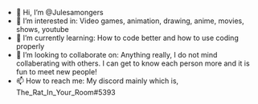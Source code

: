 - 👋 Hi, I’m @Julesamongers
- 👀 I’m interested in: Video games, animation, drawing, anime, movies, shows, youtube
- 🌱 I’m currently learning: How to code better and how to use coding properly
- 💞️ I’m looking to collaborate on: Anything really, I do not mind collaberating with others. I can get to know each person more and it is fun to meet new people!
- 📫 How to reach me: My discord mainly which is, The_Rat_In_Your_Room#5393

<!---
Julesamongers/Julesamongers is a ✨ special ✨ repository because its `README.md` (this file) appears on your GitHub profile.
You can click the Preview link to take a look at your changes.
--->

